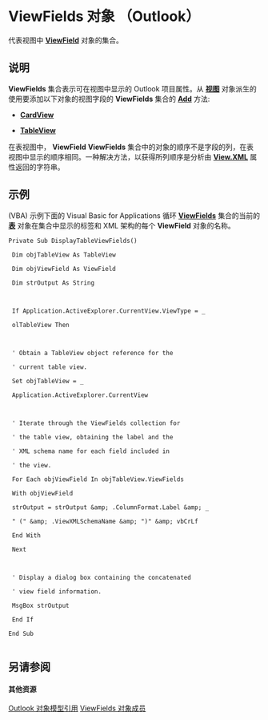 
# ViewFields 对象 （Outlook）

代表视图中  **[ViewField](997319f0-7ff3-a712-8484-2e442965e187.md)** 对象的集合。


## 说明

 **ViewFields** 集合表示可在视图中显示的 Outlook 项目属性。从 **[视图](41c8d149-9912-1685-4c8b-3c849cc6f1ed.md)** 对象派生的使用要添加以下对象的视图字段的 **ViewFields** 集合的 **[Add](0bf96999-fdb8-d13c-6409-cee150a32c06.md)** 方法:


-  **[CardView](cdac229b-f2b6-9ecb-e1a7-b53509426570.md)**
    
-  **[TableView](026e27f8-1655-060d-e8cc-87eaaf4f1510.md)**
    
在表视图中，  **ViewField** **ViewFields** 集合中的对象的顺序不是字段的列，在表视图中显示的顺序相同。一种解决方法，以获得所列顺序是分析由 **[View.XML](a933daaa-370f-2ed3-0a59-86f766a1f2c8.md)** 属性返回的字符串。


## 示例

(VBA) 示例下面的 Visual Basic for Applications 循环 **[ViewFields](c4c6257e-fdbe-c187-86c5-34bee3eb0bd3.md)** 集合的当前的 **[表](026e27f8-1655-060d-e8cc-87eaaf4f1510.md)** 对象在集合中显示的标签和 XML 架构的每个 **ViewField** 对象的名称。


```
Private Sub DisplayTableViewFields() 
 
 Dim objTableView As TableView 
 
 Dim objViewField As ViewField 
 
 Dim strOutput As String 
 
 
 
 If Application.ActiveExplorer.CurrentView.ViewType = _ 
 
 olTableView Then 
 
 
 
 ' Obtain a TableView object reference for the 
 
 ' current table view. 
 
 Set objTableView = _ 
 
 Application.ActiveExplorer.CurrentView 
 
 
 
 ' Iterate through the ViewFields collection for 
 
 ' the table view, obtaining the label and the 
 
 ' XML schema name for each field included in 
 
 ' the view. 
 
 For Each objViewField In objTableView.ViewFields 
 
 With objViewField 
 
 strOutput = strOutput &amp; .ColumnFormat.Label &amp; _ 
 
 " (" &amp; .ViewXMLSchemaName &amp; ")" &amp; vbCrLf 
 
 End With 
 
 Next 
 
 
 
 ' Display a dialog box containing the concatenated 
 
 ' view field information. 
 
 MsgBox strOutput 
 
 End If 
 
End Sub 
 

```


## 另请参阅


#### 其他资源


[Outlook 对象模型引用](http://msdn.microsoft.com/library/73221b13-d8d8-99b8-3394-b95dbbfd5ddc%28Office.15%29.aspx)
[ViewFields 对象成员](cb481039-258c-e3af-e694-d7712cf0c648.md)